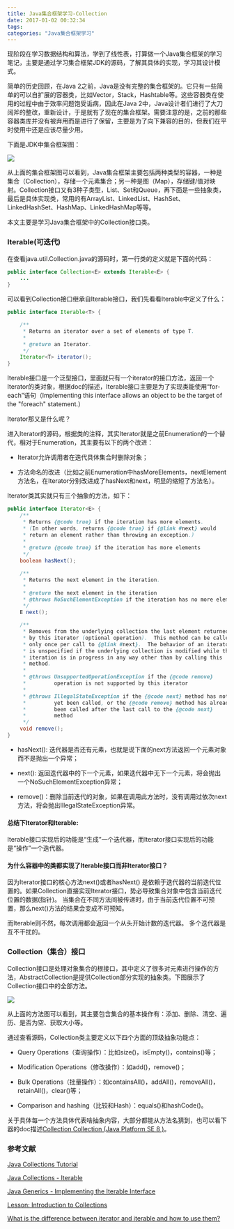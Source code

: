 ```yaml
---
title: Java集合框架学习-Collection
date: 2017-01-02 00:32:34
tags:
categories: "Java集合框架学习"
---
```


现阶段在学习数据结构和算法，学到了线性表，打算做一个Java集合框架的学习笔记，主要是通过学习集合框架JDK的源码，了解其具体的实现，学习其设计模式。

简单的历史回顾，在Java 2之前，Java是没有完整的集合框架的。它只有一些简单的可以自扩展的容器类，比如Vector，Stack，Hashtable等。这些容器类在使用的过程中由于效率问题饱受诟病，因此在Java 2中，Java设计者们进行了大刀阔斧的整改，重新设计，于是就有了现在的集合框架。需要注意的是，之前的那些容器类库并没有被弃用而是进行了保留，主要是为了向下兼容的目的，但我们在平时使用中还是应该尽量少用。

下面是JDK中集合框架图：

![](/images/categories/data_structure/java_collection_framework/collection-framework-hierarchy.jpg)  

从上面的集合框架图可以看到，Java集合框架主要包括两种类型的容器，一种是集合（Collection），存储一个元素集合；另一种是图（Map），存储键/值对映射。Collection接口又有3种子类型，List、Set和Queue，再下面是一些抽象类，最后是具体实现类，常用的有ArrayList、LinkedList、HashSet、LinkedHashSet、HashMap、LinkedHashMap等等。

<!--more-->

本文主要是学习Java集合框架中的Collection接口类。

### Iterable(可迭代)

在查看java.util.Collection.java的源码时，第一行类的定义就是下面的代码：

```java
public interface Collection<E> extends Iterable<E> {
    ...
}
```

可以看到Collection接口继承自Iterable接口，我们先看看Iterable中定义了什么：

```java
public interface Iterable<T> {

    /**
     * Returns an iterator over a set of elements of type T.
     *
     * @return an Iterator.
     */
    Iterator<T> iterator();
}
```

Iterable接口是一个泛型接口，里面就只有一个iterator的接口方法，返回一个Iterator的类对象，根据doc的描述，Iterable接口主要是为了实现类能使用“for-each”语句（Implementing this interface allows an object to be the target of the "foreach" statement.）

Iterator那又是什么呢？

进入Iterator的源码，根据类的注释，其实Iterator就是之前Enumeration的一个替代，相对于Enumeration，其主要有以下的两个改进：

  * Iterator允许调用者在迭代具体集合时删除对象；

  * 方法命名的改进（比如之前Enumeration中hasMoreElements，nextElement方法名，在Iterator分别改进成了hasNext和next，明显的缩短了方法名）。

Iterator类其实就只有三个抽象的方法，如下：  
```java
public interface Iterator<E> {
    /**
     * Returns {@code true} if the iteration has more elements.
     * (In other words, returns {@code true} if {@link #next} would
     * return an element rather than throwing an exception.)
     *
     * @return {@code true} if the iteration has more elements
     */
    boolean hasNext();

    /**
     * Returns the next element in the iteration.
     *
     * @return the next element in the iteration
     * @throws NoSuchElementException if the iteration has no more elements
     */
    E next();

    /**
     * Removes from the underlying collection the last element returned
     * by this iterator (optional operation).  This method can be called
     * only once per call to {@link #next}.  The behavior of an iterator
     * is unspecified if the underlying collection is modified while the
     * iteration is in progress in any way other than by calling this
     * method.
     *
     * @throws UnsupportedOperationException if the {@code remove}
     *         operation is not supported by this iterator
     *
     * @throws IllegalStateException if the {@code next} method has not
     *         yet been called, or the {@code remove} method has already
     *         been called after the last call to the {@code next}
     *         method
     */
    void remove();
}
```

  * hasNext(): 迭代器是否还有元素，也就是说下面的next方法返回一个元素对象而不是抛出一个异常；  

  * next(): 返回迭代器中的下一个元素，如果迭代器中无下一个元素，将会抛出一个NoSuchElementException异常；

  * remove()：删除当前迭代的对象，如果在调用此方法时，没有调用过依次next方法，将会抛出IllegalStateException异常。  

#### 总结下Iterator和Iterable:

Iterable接口实现后的功能是“生成”一个迭代器，而Iterator接口实现后的功能是“操作”一个迭代器。

#### 为什么容器中的类都实现了Iterable接口而非Iterator接口？

因为Iterator接口的核心方法next()或者hasNext() 是依赖于迭代器的当前迭代位置的。如果Collection直接实现Iterator接口，势必导致集合对象中包含当前迭代位置的数据(指针)。 当集合在不同方法间被传递时，由于当前迭代位置不可预置，那么next()方法的结果会变成不可预知。  

而Iterable则不然，每次调用都会返回一个从头开始计数的迭代器。  多个迭代器是互不干扰的。  

### Collection（集合）接口


Collection接口是处理对象集合的根接口，其中定义了很多对元素进行操作的方法，AbstractCollection是提供Collection部分实现的抽象类。下图展示了Collection接口中的全部方法。

![](/images/categories/data_structure/java_collection_framework/collection-methods.png)  

从上面的方法图可以看到，其主要包含集合的基本操作有：添加、删除、清空、遍历、是否为空、获取大小等。

通过查看源码，Collection类主要定义以下四个方面的顶级抽象功能点：

  * Query Operations（查询操作）：比如size()，isEmpty()，contains()等；

  * Modification Operations（修改操作）：如add()，remove()；

  * Bulk Operations（批量操作）：如containsAll()，addAll()，removeAll()，retainAll()，clear()等；

  * Comparison and hashing（比较和Hash）：equals()和hashCode()。

关于具体每一个方法具体代表啥抽象内容，大部分都能从方法名猜到，也可以看下器的doc描述[Collection Collection (Java Platform SE 8 )](http://docs.oracle.com/javase/8/docs/api/java/util/Collection.html)。


### 参考文献

[Java Collections Tutorial](http://tutorials.jenkov.com/java-collections/index.html)  

[Java Collections - Iterable](http://tutorials.jenkov.com/java-collections/iterable.html)  

[Java Generics - Implementing the Iterable Interface](http://tutorials.jenkov.com/java-generics/implementing-iterable.html)  

[Lesson: Introduction to Collections](http://docs.oracle.com/javase/tutorial/collections/intro/index.html)  

[What is the difference between iterator and iterable and how to use them?](http://stackoverflow.com/questions/6863182/what-is-the-difference-between-iterator-and-iterable-and-how-to-use-them)  
